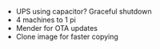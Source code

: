 * UPS using capacitor? Graceful shutdown
* 4 machines to 1 pi
* Mender for OTA updates
* Clone image for faster copying
